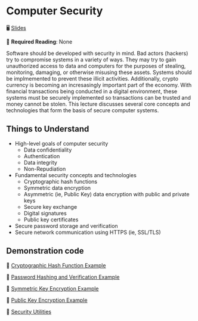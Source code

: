 # Computer Security

🖥️ [Slides](https://docs.google.com/presentation/d/1pUU4DDACUndgj_ij7bbKOUY8cxmGinZq/edit#slide=id.p1)

📖 **Required Reading**: None

Software should be developed with security in mind. Bad actors (hackers) try to compromise systems in a variety of ways. They may try to gain unauthorized access to data and computers for the purposes of stealing, monitoring, damaging, or otherwise misusing these assets. Systems should be implmemented to prevent these illicit activities. Additionally, crypto currency is becoming an incresasingly important part of the economy. With financial transactions being conducted in a digital environment, these systems must be securely implemented so transactions can be trusted and money cannot be stolen. This lecture discusses several core concepts and technologies that form the basis of secure computer systems.

## Things to Understand

- High-level goals of computer security
    - Data confidentiality
    - Authentication
    - Data integrity
    - Non-Repudiation 
- Fundamental security concepts and technologies 
    - Cryptographic hash functions
    - Symmetric data encryption
    - Asymmetric (ie, Public Key) data encryption with public and private keys
    - Secure key exchange
    - Digital signatures
    - Public key certificates
- Secure password storage and verification
- Secure network communication using HTTPS (ie, SSL/TLS)

## Demonstration code

📁 [Cryptographic Hash Function Example](example-code/src/demo/CryptoHashFunctionDemo.java)

📁 [Password Hashing and Verification Example](example-code/src/demo/PBKDF2WithHmacSHA1Hashing.java)

📁 [Symmetric Key Encryption Example](example-code/src/demo/SymmetricKeyEncryptionDemo.java)

📁 [Public Key Encryption Example](example-code/src/demo/PublicKeyEncryptionDemo.java)

📁 [Security Utilities](example-code/src/demo/Utils.java)

